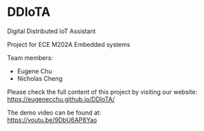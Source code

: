 # DDIoTA
Digital Distributed IoT Assistant

Project for ECE M202A Embedded systems

Team members:
- Eugene Chu
- Nicholas Cheng

Please check the full content of this project by visiting our website:  
https://eugenecchu.github.io/DDIoTA/

The demo video can be found at:   
https://youtu.be/9DbU6AP8Yao
